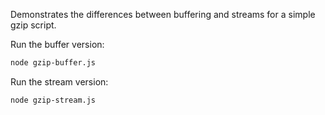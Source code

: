 Demonstrates the differences between buffering and streams for a simple gzip script.

Run the buffer version:

```bash
node gzip-buffer.js
```

Run the stream version:

```bash
node gzip-stream.js
```
